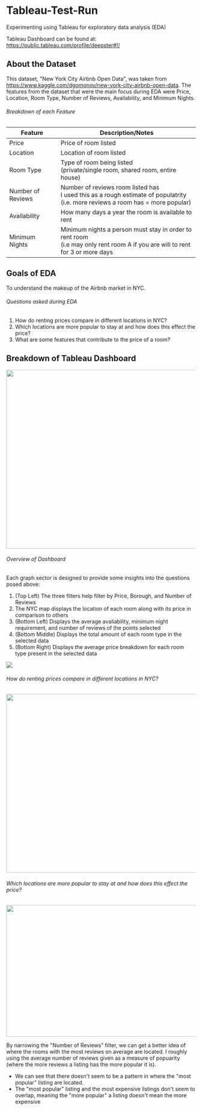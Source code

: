 # Tableau-Test-Run
Experimenting using Tableau for exploratory data analysis (EDA)

Tableau Dashboard can be found at: https://public.tableau.com/profile/deepster#!/
## About the Dataset
This dataset, "New York City Airbnb Open Data", was taken from https://www.kaggle.com/dgomonov/new-york-city-airbnb-open-data. The features from the dataset that were the main focus during EDA were Price, Location, Room Type, Number of Reviews, Availability, and Minimum Nights.

###### Breakdown of each Feature
| Feature                | Description/Notes |
| -------------          | -------------     |
| Price                  | Price of room listed                                  |
| Location               | Location of room listed                               |
| Room Type              | Type of room being listed <br> (private/single room, shared room, entire house)     |
| Number of Reviews      | Number of reviews room listed has <br> I used this as a rough estimate of populatrity <br> (i.e. more reviews a room has = more popular)        |
| Availability           | How many days a year the room is available to rent    |
| Minimum Nights         | Minimum nights a person must stay in order to rent room <br> (i.e may only rent room A if you are will to rent for 3 or more days   |

## Goals of EDA
To understand the makeup of the Airbnb market in NYC. 

###### Questions asked during EDA

1. How do renting prices compare in different locations in NYC?
2. Which locations are more popular to stay at and how does this effect the price?
3. What are some features that contribute to the price of a room?

## Breakdown of Tableau Dashboard
<img src="https://github.com/deepster/Tableau-Test-Run/blob/main/images/dashboard_overview.jpg" width="700" height="475"/>

###### Overview of Dashboard
Each graph sector is designed to provide some insights into the questions posed above:

1. (Top Left) The three filters help filter by Price, Borough, and Number of Reviews
2. The NYC map displays the location of each room along with its price in comparison to others
3. (Bottom Left) Displays the average avaliability, minimum night requirement, and number of reviews of the points selected
4. (Bottom Middle) Displays the total amount of each room type in the selected data
5. (Bottom Right) Displays the average price breakdown for each room type present in the selected data
 
<img src="https://github.com/deepster/Tableau-Test-Run/blob/main/images/dashborad_overview_gif.gif"/>

###### How do renting prices compare in different locations in NYC?
<img src="https://github.com/deepster/Tableau-Test-Run/blob/main/images/price_by_location.jpg" width="700" height="475"/>

###### Which locations are more popular to stay at and how does this effect the price?
<img src="https://github.com/deepster/Tableau-Test-Run/blob/main/images/Popularity_by_location.jpg" width="750" height="350"/>

By narrowing the "Number of Reviews" filter, we can get a better idea of where the rooms with the most reviews on average are located. I roughly using the average number of reviews given as a measure of popuarity (where the more reviews a listing has the more popular it is). 
- We can see that there doesn't seem to be a pattern in where the "most popular" listing are located. 
- The "most popular" listing and the most expensive listings don't seem to overlap, meaning the "more popular" a listing doesn't mean the more expensive


